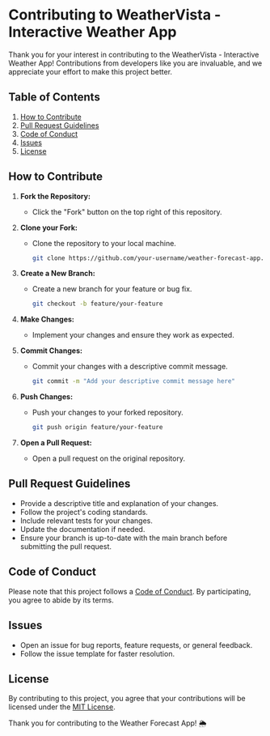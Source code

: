 # Contributing to WeatherVista - Interactive Weather App

Thank you for your interest in contributing to the WeatherVista - Interactive Weather App! Contributions from developers like you are invaluable, and we appreciate your effort to make this project better.

## Table of Contents

1. [How to Contribute](#how-to-contribute)
2. [Pull Request Guidelines](#pull-request-guidelines)
3. [Code of Conduct](#code-of-conduct)
4. [Issues](#issues)
5. [License](#license)

## How to Contribute

1. **Fork the Repository:**
   - Click the "Fork" button on the top right of this repository.

2. **Clone your Fork:**
   - Clone the repository to your local machine.
     ```bash
     git clone https://github.com/your-username/weather-forecast-app.git
     ```

3. **Create a New Branch:**
   - Create a new branch for your feature or bug fix.
     ```bash
     git checkout -b feature/your-feature
     ```

4. **Make Changes:**
   - Implement your changes and ensure they work as expected.

5. **Commit Changes:**
   - Commit your changes with a descriptive commit message.
     ```bash
     git commit -m "Add your descriptive commit message here"
     ```

6. **Push Changes:**
   - Push your changes to your forked repository.
     ```bash
     git push origin feature/your-feature
     ```

7. **Open a Pull Request:**
   - Open a pull request on the original repository.

## Pull Request Guidelines

- Provide a descriptive title and explanation of your changes.
- Follow the project's coding standards.
- Include relevant tests for your changes.
- Update the documentation if needed.
- Ensure your branch is up-to-date with the main branch before submitting the pull request.

## Code of Conduct

Please note that this project follows a [Code of Conduct](CODE_OF_CONDUCT.md). By participating, you agree to abide by its terms.

## Issues

- Open an issue for bug reports, feature requests, or general feedback.
- Follow the issue template for faster resolution.

## License

By contributing to this project, you agree that your contributions will be licensed under the [MIT License](LICENSE.md).

Thank you for contributing to the Weather Forecast App! 🌦️
